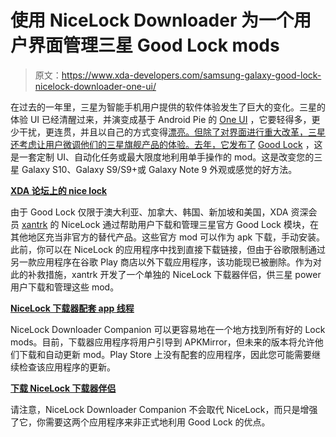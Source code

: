 # 使用 NiceLock Downloader 为一个用户界面管理三星 Good Lock mods

> 原文：<https://www.xda-developers.com/samsung-galaxy-good-lock-nicelock-downloader-one-ui/>

在过去的一年里，三星为智能手机用户提供的软件体验发生了巨大的变化。三星的体验 UI 已经清醒过来，并演变成基于 Android Pie 的 [One UI](https://www.xda-developers.com/samsung-one-ui-review-android-pie-galaxy-s9-galaxy-note-9/) ，它要轻得多，更少干扰，更连贯，并且以自己的方式变得[漂亮。但除了对界面进行重大改革，三星还考虑让用户微调他们的三星旗舰产品的体验。去年，它发布了](https://www.xda-developers.com/complete-one-ui-project-substratum-overlay-fix-samsung-android-pie/) [Good Lock](https://www.xda-developers.com/samsungs-good-lock-features-editorial/) ，这是一套定制 UI、自动化任务或最大限度地利用单手操作的 mod。这是改变您的三星 Galaxy S10、Galaxy S9/S9+或 Galaxy Note 9 外观或感觉的好方法。

[**XDA 论坛上的 nice lock**](https://forum.xda-developers.com/galaxy-note-9/themes/app-nicelock-goodlock-2019-launcher-pie-t3908648)

由于 Good Lock 仅限于澳大利亚、加拿大、韩国、新加坡和美国，XDA 资深会员 [xantrk](https://forum.xda-developers.com/member.php?u=4333387) 的 NiceLock 通过帮助用户下载和管理三星官方 Good Lock 模块，在其他地区充当非官方的替代产品。这些官方 mod 可以作为 apk 下载，手动安装。此前，你可以在 NiceLock 的应用程序中找到直接下载链接，但由于谷歌限制通过另一款应用程序在谷歌 Play 商店以外下载应用程序，该功能现已被删除。作为对此的补救措施，xantrk 开发了一个单独的 NiceLock 下载器伴侣，供三星 power 用户下载和管理这些 mod。

[**NiceLock 下载器配套 app 线程**](https://forum.xda-developers.com/galaxy-note-9/themes/nicelock-module-download-links-module-t3923844)

NiceLock Downloader Companion 可以更容易地在一个地方找到所有好的 Lock mods。目前，下载器应用程序将用户引导到 APKMirror，但未来的版本将允许他们下载和自动更新 mod。Play Store 上没有配套的应用程序，因此您可能需要继续检查该应用程序的更新。

[**下载 NiceLock 下载器伴侣**](https://mega.nz/#!rlFnTapA!1DdpXrygGitpx8p0HeEZGZyNMSTctXj2yQiAQGQPUZI)

请注意，NiceLock Downloader Companion 不会取代 NiceLock，而只是增强了它，你需要这两个应用程序来非正式地利用 Good Lock 的优点。